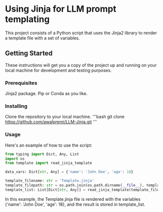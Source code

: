 # Using Jinja for LLM prompt templating

This project consists of a Python script that uses the Jinja2 library to render a template file with a set of variables.

## Getting Started

These instructions will get you a copy of the project up and running on your local machine for development and testing purposes.

### Prerequisites

Jinja2 package. Pip or Conda as you like.

### Installing

Clone the repository to your local machine.
'''bash
git clone https://github.com/awalpremi/LLM-Jinja.git
'''

### Usage

Here's an example of how to use the script:

```python
from typing import Dict, Any, List
import os
from template import read_jinja_template

data_vars: Dict[str, Any] = {'name': 'John Doe', 'age': 18}

template_filename: str = 'Template.jinja'
template_filepath: str = os.path.join(os.path.dirname(__file__), template_filename)
template_list: List[Dict[str, Any]] = read_jinja_template(template_filepath, data_vars)
```

In this example, the Template.jinja file is rendered with the variables {'name': 'John Doe', 'age': 18}, and the result is stored in template_list.

